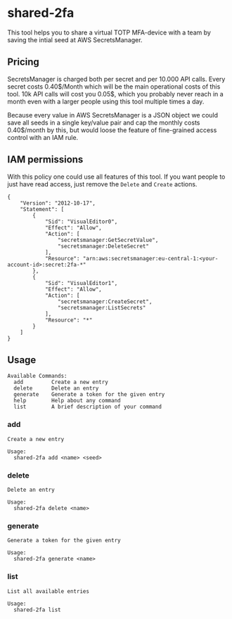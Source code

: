# shared-2fa

This tool helps you to share a virtual TOTP MFA-device with a team by saving the intial seed at AWS SecretsManager.

## Pricing
SecretsManager is charged both per secret and per 10.000 API calls. Every secret costs 0.40\$/Month which will be the
main operational costs of this tool. 10k API calls will cost you 0.05$, which you probably never reach in a month even
with a larger people using this tool multiple times a day.

Because every value in AWS SecretsManager is a JSON object we could save all
seeds in a single key/value pair and cap the monthly costs 0.40\$/month by
this, but would loose the feature of fine-grained access control with an IAM
rule.

## IAM permissions
With this policy one could use all features of this tool. If you want people to just have read access, just remove the 
`Delete` and `Create` actions.
```
{
    "Version": "2012-10-17",
    "Statement": [
        {
            "Sid": "VisualEditor0",
            "Effect": "Allow",
            "Action": [
                "secretsmanager:GetSecretValue",
                "secretsmanager:DeleteSecret"
            ],
            "Resource": "arn:aws:secretsmanager:eu-central-1:<your-account-id>:secret:2fa-*"
        },
        {
            "Sid": "VisualEditor1",
            "Effect": "Allow",
            "Action": [
                "secretsmanager:CreateSecret",
                "secretsmanager:ListSecrets"
            ],
            "Resource": "*"
        }
    ]
}
```

## Usage
```
Available Commands:
  add         Create a new entry
  delete      Delete an entry
  generate    Generate a token for the given entry
  help        Help about any command
  list        A brief description of your command
```

### add
```
Create a new entry

Usage:
  shared-2fa add <name> <seed>
```

### delete
```
Delete an entry

Usage:
  shared-2fa delete <name>
```

### generate
```
Generate a token for the given entry

Usage:
  shared-2fa generate <name>
```

### list
```
List all available entries

Usage:
  shared-2fa list
```
